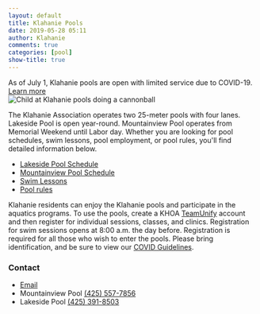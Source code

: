 ```yaml
---
layout: default
title: Klahanie Pools
date: 2019-05-28 05:11
author: Klahanie
comments: true
categories: [pool]
show-title: true
---
```

<div class="alert alert-info">
  As of July 1, Klahanie pools are open with limited service due to COVID-19. <a href="{{site.url}}/amenities/pools/covid-guidelines.html">Learn more</a>
</div>

<img src="{{site.url}}/images/swimming1.jpg" class="float-right col-sm-4 img-thumbnail" alt="Child at Klahanie pools doing a cannonball">

The Klahanie Association operates two 25-meter pools with four lanes. Lakeside Pool is open year-round. Mountainview Pool operates from Memorial Weekend until Labor day. Whether you are looking for pool schedules, swim lessons, pool employment, or pool rules, you'll find detailed information below.

* [Lakeside Pool Schedule]({{site.url}}/amenities/pools/lakeside-pool.html)
* [Mountainview Pool Schedule]({{site.url}}/amenities/pools/mountainview-pool.html)
* [Swim Lessons]({{site.url}}/amenities/pools/swim-lessons.html)
* [Pool rules]({{site.url}}/amenities/pools/pool-rules.html)

Klahanie residents can enjoy the Klahanie pools and participate in the aquatics programs. To use the pools, create a KHOA [TeamUnify](https://www.teamunify.com/SwimLessons.jsp?_tabid_=182023&team=cmkhoaa) account and then register for individual sessions, classes, and clinics. Registration for swim sessions opens at 8:00 a.m. the day before. Registration is required for all those who wish to enter the pools. Please bring identification, and be sure to view our [COVID Guidelines]({{site.url}}/amenities/pools/covid-guidelines.html).



### Contact 
- [Email](mailto:swimlessons@klahanie.com)
- Mountainview Pool [(425) 557-7856](tel:425-557-7856)
- Lakeside Pool [(425) 391-8503](tel:425-391-8503)
